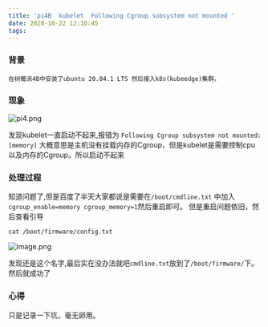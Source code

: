 ```yaml
---
title: 'pi4B  kubelet  Following Cgroup subsystem not mounted '
date: 2020-10-22 12:10:45
tags:
---
```


### 背景
```
在树莓派4B中安装了ubuntu 20.04.1 LTS 然后接入k8s(kubeedge)集群。
```

### 现象
![pi4.png](https://i.loli.net/2020/10/22/GhPvMuNeEfdtKF4.png)

发现kubelet一直启动不起来,报错为 `Following Cgroup subsystem not mounted: [memory]`
大概意思是主机没有挂载内存的Cgroup，但是kubelet是需要控制cpu以及内存的Cgroup。所以启动不起来

### 处理过程
知道问题了,但是百度了半天大家都说是需要在`/boot/cmdline.txt` 中加入`cgroup_enable=memory cgroup_memory=1`然后重启即可。
但是重启问题依旧，然后查看引导
```
cat /boot/firmware/config.txt
```
![image.png](https://i.loli.net/2020/10/22/kXeqVdLz6iRJQgO.png)


发现还是这个名字,最后实在没办法就吧`cmdline.txt`放到了`/boot/firmware/`下。然后就成功了 


### 心得
只是记录一下坑，毫无卵用。